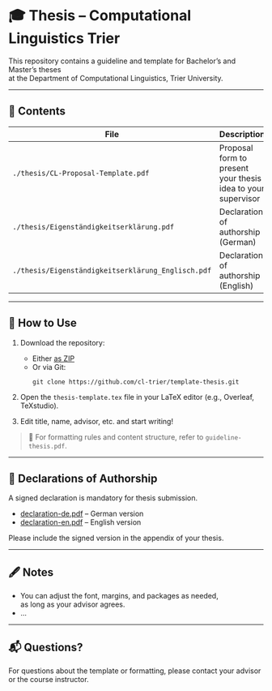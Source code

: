 # 🎓 Thesis – Computational Linguistics Trier

This repository contains a guideline and template for Bachelor’s and Master’s theses  
at the Department of Computational Linguistics, Trier University.

---

## 📂 Contents

| File | Description |
|------|-------------|
| `./thesis/CL-Proposal-Template.pdf` | Proposal form to present your thesis idea to your supervisor |
| `./thesis/Eigenständigkeitserklärung.pdf` | Declaration of authorship (German) |
| `./thesis/Eigenständigkeitserklärung_Englisch.pdf` | Declaration of authorship (English) |

---

## 🚀 How to Use

1. Download the repository:
   - Either [as ZIP](https://github.com/cl-trier/template-thesis/archive/refs/heads/main.zip)
   - Or via Git:  
     ```
     git clone https://github.com/cl-trier/template-thesis.git
     ```

2. Open the `thesis-template.tex` file in your LaTeX editor (e.g., Overleaf, TeXstudio).

3. Edit title, name, advisor, etc. and start writing!

> 📌 For formatting rules and content structure, refer to `guideline-thesis.pdf`.

---

## 📄 Declarations of Authorship

A signed declaration is mandatory for thesis submission.

- [declaration-de.pdf](./declaration-de.pdf) – German version
- [declaration-en.pdf](./declaration-en.pdf) – English version

Please include the signed version in the appendix of your thesis.

---

## 🖋 Notes

- You can adjust the font, margins, and packages as needed,  
  as long as your advisor agrees.
- ...

---

## 📬 Questions?

For questions about the template or formatting,
please contact your advisor or the course instructor.
